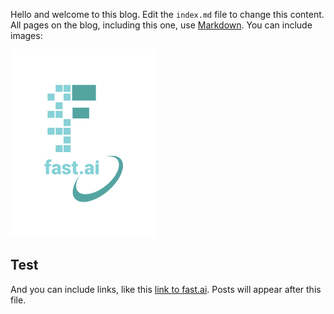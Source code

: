 Hello and welcome to this blog. Edit the `index.md` file to change this content. All pages on the blog, including this one, use [Markdown](https://guides.github.com/features/mastering-markdown/). You can include images:

![Image of fast.ai logo](images/logo.png)

## Test 

And you can include links, like this [link to fast.ai](https://www.fast.ai). Posts will appear after this file.
